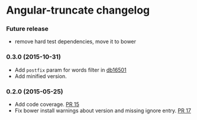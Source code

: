 # Angular-truncate changelog

### Future release

- remove hard test dependencies, move it to bower 

### 0.3.0 (2015-10-31)

- Add `postfix` param for words filter in [db16501](https://github.com/BernardoSilva/angular-truncate/commit/db1650133f37f045e9281089b11aa724474b211d)
- Add minified version.

### 0.2.0 (2015-05-25)

- Add code coverage. [PR 15](https://github.com/BernardoSilva/angular-truncate/pull/16)
- Fix bower install warnings about version and missing ignore entry. [PR 17](https://github.com/BernardoSilva/angular-truncate/pull/17)